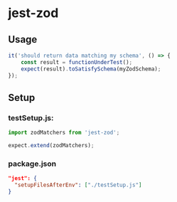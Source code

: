 # jest-zod #

## Usage ##

```js
it('should return data matching my schema', () => {
    const result = functionUnderTest();
    expect(result).toSatisfySchema(myZodSchema);
});
```

## Setup ##

### testSetup.js: ###
```js
import zodMatchers from 'jest-zod';

expect.extend(zodMatchers);
```

### package.json ###
```json
"jest": {
  "setupFilesAfterEnv": ["./testSetup.js"]
}
```

